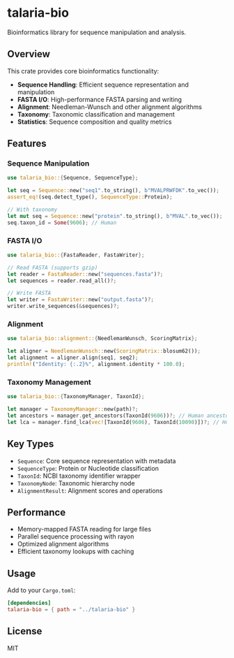 # talaria-bio

Bioinformatics library for sequence manipulation and analysis.

## Overview

This crate provides core bioinformatics functionality:

- **Sequence Handling**: Efficient sequence representation and manipulation
- **FASTA I/O**: High-performance FASTA parsing and writing
- **Alignment**: Needleman-Wunsch and other alignment algorithms
- **Taxonomy**: Taxonomic classification and management
- **Statistics**: Sequence composition and quality metrics

## Features

### Sequence Manipulation
```rust
use talaria_bio::{Sequence, SequenceType};

let seq = Sequence::new("seq1".to_string(), b"MVALPRWFDK".to_vec());
assert_eq!(seq.detect_type(), SequenceType::Protein);

// With taxonomy
let mut seq = Sequence::new("protein".to_string(), b"MVAL".to_vec());
seq.taxon_id = Some(9606); // Human
```

### FASTA I/O
```rust
use talaria_bio::{FastaReader, FastaWriter};

// Read FASTA (supports gzip)
let reader = FastaReader::new("sequences.fasta")?;
let sequences = reader.read_all()?;

// Write FASTA
let writer = FastaWriter::new("output.fasta")?;
writer.write_sequences(&sequences)?;
```

### Alignment
```rust
use talaria_bio::alignment::{NeedlemanWunsch, ScoringMatrix};

let aligner = NeedlemanWunsch::new(ScoringMatrix::blosum62());
let alignment = aligner.align(seq1, seq2);
println!("Identity: {:.2}%", alignment.identity * 100.0);
```

### Taxonomy Management
```rust
use talaria_bio::{TaxonomyManager, TaxonId};

let manager = TaxonomyManager::new(path)?;
let ancestors = manager.get_ancestors(TaxonId(9606))?; // Human ancestors
let lca = manager.find_lca(vec![TaxonId(9606), TaxonId(10090)])?; // Human-Mouse LCA
```

## Key Types

- `Sequence`: Core sequence representation with metadata
- `SequenceType`: Protein or Nucleotide classification
- `TaxonId`: NCBI taxonomy identifier wrapper
- `TaxonomyNode`: Taxonomic hierarchy node
- `AlignmentResult`: Alignment scores and operations

## Performance

- Memory-mapped FASTA reading for large files
- Parallel sequence processing with rayon
- Optimized alignment algorithms
- Efficient taxonomy lookups with caching

## Usage

Add to your `Cargo.toml`:
```toml
[dependencies]
talaria-bio = { path = "../talaria-bio" }
```

## License

MIT